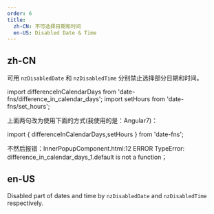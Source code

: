 ```yaml
---
order: 6
title:
  zh-CN: 不可选择日期和时间
  en-US: Disabled Date & Time
---
```


## zh-CN

可用 `nzDisabledDate` 和 `nzDisabledTime` 分别禁止选择部分日期和时间。

import differenceInCalendarDays from 'date-fns/difference_in_calendar_days';
import setHours from 'date-fns/set_hours';

上面两句改为使用下面的方式(我使用的是：Angular7)：

import { differenceInCalendarDays,setHours } from 'date-fns';

不然后报错：InnerPopupComponent.html:12 ERROR TypeError: difference_in_calendar_days_1.default is not a function；

## en-US

Disabled part of dates and time by `nzDisabledDate` and `nzDisabledTime` respectively.


